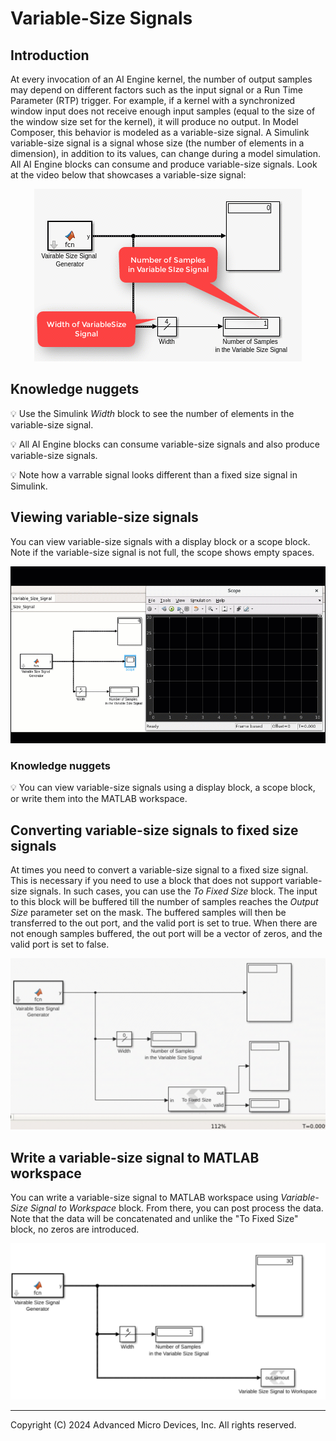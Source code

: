 # Variable-Size Signals
## Introduction
At every invocation of an AI Engine kernel, the number of output samples may depend on different factors such as the input signal or a Run Time Parameter (RTP) trigger. For example, if a kernel with a synchronized window input does not receive enough input samples (equal to the size of the window size set for the kernel), it will produce no output. In Model Composer, this behavior is modeled as a variable-size signal. A Simulink variable-size signal is a signal whose size (the number of elements in a dimension), in addition to its values, can change during a model simulation. All AI Engine blocks can consume and produce variable-size signals. Look at the video below that showcases a variable-size signal:

<p align="center">
<img src="./images/VariableSizeSignalIntro.gif">
</p>

## Knowledge nuggets

:bulb: Use the Simulink *Width* block to see the number of elements in the variable-size signal.

:bulb: All AI Engine blocks can consume variable-size signals and also produce variable-size signals.

:bulb: Note how a varrable signal looks different than a fixed size signal in Simulink.

## Viewing variable-size signals

You can view variable-size signals with a display block or a scope block. Note if the variable-size signal is not full, the scope shows empty spaces.

<p align="center">
<img src="./images/VariableSizeSignalScope.gif">
</p>

### Knowledge nuggets

:bulb: You can view variable-size signals using a display block, a scope block, or write them into the MATLAB workspace. 

## Converting variable-size signals to fixed size signals

At times you need to convert a variable-size signal to a fixed size signal. This is necessary if you need to use a block that does not support variable-size signals. In such cases, you can use the *To Fixed Size* block. The input to this block will be buffered till the number of samples reaches the *Output Size* parameter set on the mask. The buffered samples will then be transferred to the out port, and the valid port is set to true. When there are not enough samples buffered, the out port will be a vector of zeros, and the valid port is set to false.

<p align="center">
<img src="./images/VariableSizeSignalToFixedSize.gif">
</p>

## Write a variable-size signal to MATLAB workspace

You can write a variable-size signal to MATLAB workspace using *Variable-Size Signal to Workspace* block. From there, you can post process the data. Note that the data will be concatenated and unlike the "To Fixed Size" block, no zeros are introduced.

<p align="center">
<img src="./images/toWorkspace.PNG">
</p>


--------------
Copyright (C) 2024 Advanced Micro Devices, Inc.
All rights reserved.
